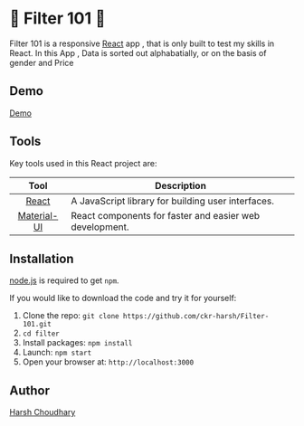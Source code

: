 # 🥇 Filter 101 🥇

Filter 101 is a responsive [React](http://facebook.github.io/react/index.html) app , that is only built to test my skills in React. In this App , Data is sorted out alphabatially, or on the basis of gender and Price

## Demo

[Demo](https://ckr-harsh.github.io/Filter-101/)

## Tools

Key tools used in this React project are:

|                        Tool                         | Description                                             |
| :-------------------------------------------------: | ------------------------------------------------------- |
| [React](http://facebook.github.io/react/index.html) | A JavaScript library for building user interfaces.      |
|       [Material-UI](https://material-ui.com/)       | React components for faster and easier web development. |

## Installation

[node.js](http://nodejs.org/download/) is required to get `npm`.

If you would like to download the code and try it for yourself:

1. Clone the repo: `git clone https://github.com/ckr-harsh/Filter-101.git`
2. `cd filter`
3. Install packages: `npm install`
4. Launch: `npm start`
5. Open your browser at: `http://localhost:3000`

## Author

[Harsh Choudhary](https://github.com/ckr-Harsh/)
